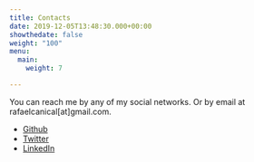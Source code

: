 ```yaml
---
title: Contacts
date: 2019-12-05T13:48:30.000+00:00
showthedate: false
weight: "100"
menu:
  main:
    weight: 7

---
```

You can reach me by any of my social networks. 
Or by email at rafaelcanical[at]gmail.com.

* [Github](https://github.com/rafamrs)
* [Twitter](https://twitter.com/rafmrs_)
* [LinkedIn](https://www.linkedin.com/in/rafmrs)